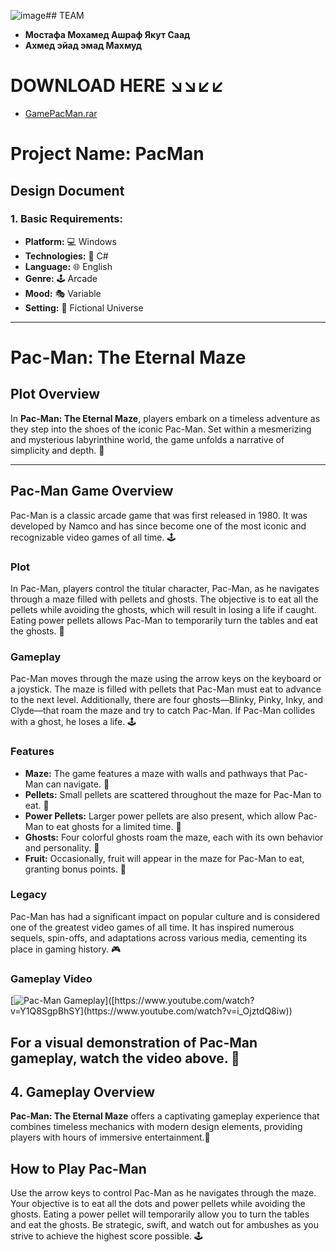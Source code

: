 ![image](https://github.com/james-tiger/GAME/assets/52138474/0dbc4239-cb54-4f02-aa26-2071cf96a492)## TEAM 
- **Мостафа Мохамед Ашраф Якут Саад**
- **Ахмед эйад эмад Махмуд**

# DOWNLOAD HERE ↘↘↙↙
- [GamePacMan.rar](https://www.mediafire.com/file/xb1xo8u9004nc93/GamePacMan.rar/file)
# Project Name: PacMan

## Design Document

### 1. Basic Requirements:

- **Platform:** 💻 Windows
- **Technologies:** 🔧 C#
- **Language:** 🌐 English
- **Genre:** 🕹️ Arcade
- **Mood:** 🎭 Variable
- **Setting:** 🌌 Fictional Universe

---

# Pac-Man: The Eternal Maze

## Plot Overview

In **Pac-Man: The Eternal Maze**, players embark on a timeless adventure as they step into the shoes of the iconic Pac-Man. Set within a mesmerizing and mysterious labyrinthine world, the game unfolds a narrative of simplicity and depth. 🌟

---

## Pac-Man Game Overview

Pac-Man is a classic arcade game that was first released in 1980. It was developed by Namco and has since become one of the most iconic and recognizable video games of all time. 🕹️

### Plot

In Pac-Man, players control the titular character, Pac-Man, as he navigates through a maze filled with pellets and ghosts. The objective is to eat all the pellets while avoiding the ghosts, which will result in losing a life if caught. Eating power pellets allows Pac-Man to temporarily turn the tables and eat the ghosts. 👻

### Gameplay

Pac-Man moves through the maze using the arrow keys on the keyboard or a joystick. The maze is filled with pellets that Pac-Man must eat to advance to the next level. Additionally, there are four ghosts—Blinky, Pinky, Inky, and Clyde—that roam the maze and try to catch Pac-Man. If Pac-Man collides with a ghost, he loses a life. 🕹️

### Features

- **Maze:** The game features a maze with walls and pathways that Pac-Man can navigate. 🌟
- **Pellets:** Small pellets are scattered throughout the maze for Pac-Man to eat. 🍒
- **Power Pellets:** Larger power pellets are also present, which allow Pac-Man to eat ghosts for a limited time. 💪
- **Ghosts:** Four colorful ghosts roam the maze, each with its own behavior and personality. 👻
- **Fruit:** Occasionally, fruit will appear in the maze for Pac-Man to eat, granting bonus points. 🍓

### Legacy

Pac-Man has had a significant impact on popular culture and is considered one of the greatest video games of all time. It has inspired numerous sequels, spin-offs, and adaptations across various media, cementing its place in gaming history. 🎮

### Gameplay Video

[![Pac-Man Gameplay]([https://img.youtube.com/vi/Y1Q8SgpBhSY/0.jpg](https://www.google.com/url?sa=i&url=https%3A%2F%2Fphoneky.com%2Fgif-animations%2F%3Fid%3Ds2s143955&psig=AOvVaw0tWqboQPMMiQtOPjZTgiWe&ust=1714661268480000&source=images&cd=vfe&opi=89978449&ved=0CBEQjRxqFwoTCOic25HZ7IUDFQAAAAAdAAAAABAk))]([https://www.youtube.com/watch?v=Y1Q8SgpBhSY](https://www.youtube.com/watch?v=i_OjztdQ8iw))

For a visual demonstration of Pac-Man gameplay, watch the video above. 🎥
---
## 4. Gameplay Overview
**Pac-Man: The Eternal Maze** offers a captivating gameplay experience that combines timeless mechanics with modern design elements, providing players with hours of immersive entertainment.📍
## How to Play Pac-Man

Use the arrow keys to control Pac-Man as he navigates through the maze. Your objective is to eat all the dots and power pellets while avoiding the ghosts. Eating a power pellet will temporarily allow you to turn the tables and eat the ghosts. Be strategic, swift, and watch out for ambushes as you strive to achieve the highest score possible. 🕹️
